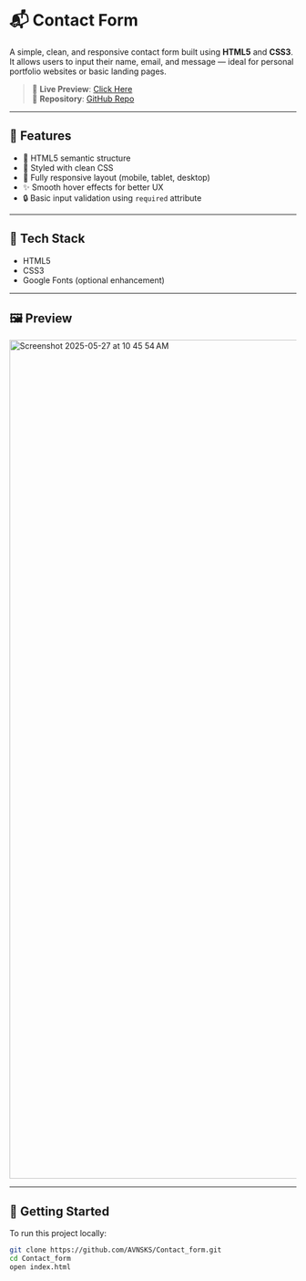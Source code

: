 # 📬 Contact Form

A simple, clean, and responsive contact form built using **HTML5** and **CSS3**. It allows users to input their name, email, and message — ideal for personal portfolio websites or basic landing pages.

> 🔗 **Live Preview**: [Click Here](https://avnsks.github.io/Contact_form/)  
> 📁 **Repository**: [GitHub Repo](https://github.com/AVNSKS/Contact_form)

---

## 📌 Features

- 📄 HTML5 semantic structure
- 🎨 Styled with clean CSS
- 📱 Fully responsive layout (mobile, tablet, desktop)
- ✨ Smooth hover effects for better UX
- 🔒 Basic input validation using `required` attribute

---

## 🧩 Tech Stack

- HTML5
- CSS3
- Google Fonts (optional enhancement)

---

## 🖼️ Preview

<img width="1470" alt="Screenshot 2025-05-27 at 10 45 54 AM" src="https://github.com/user-attachments/assets/96caa707-a8cb-4179-b3d2-5208d8da07e0" />




---

## 🚀 Getting Started

To run this project locally:

```bash
git clone https://github.com/AVNSKS/Contact_form.git
cd Contact_form
open index.html
